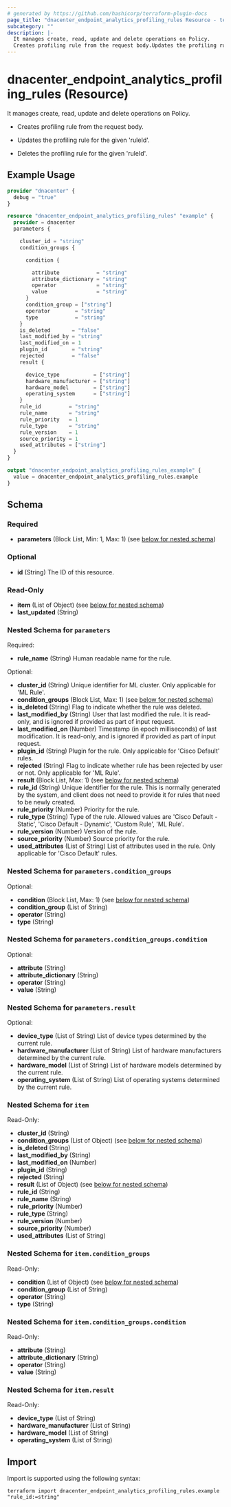 ```yaml
---
# generated by https://github.com/hashicorp/terraform-plugin-docs
page_title: "dnacenter_endpoint_analytics_profiling_rules Resource - terraform-provider-dnacenter"
subcategory: ""
description: |-
  It manages create, read, update and delete operations on Policy.
  Creates profiling rule from the request body.Updates the profiling rule for the given 'ruleId'.Deletes the profiling rule for the given 'ruleId'.
---
```


# dnacenter_endpoint_analytics_profiling_rules (Resource)

It manages create, read, update and delete operations on Policy.

- Creates profiling rule from the request body.

- Updates the profiling rule for the given 'ruleId'.

- Deletes the profiling rule for the given 'ruleId'.

## Example Usage

```terraform
provider "dnacenter" {
  debug = "true"
}

resource "dnacenter_endpoint_analytics_profiling_rules" "example" {
  provider = dnacenter
  parameters {

    cluster_id = "string"
    condition_groups {

      condition {

        attribute            = "string"
        attribute_dictionary = "string"
        operator             = "string"
        value                = "string"
      }
      condition_group = ["string"]
      operator        = "string"
      type            = "string"
    }
    is_deleted       = "false"
    last_modified_by = "string"
    last_modified_on = 1
    plugin_id        = "string"
    rejected         = "false"
    result {

      device_type           = ["string"]
      hardware_manufacturer = ["string"]
      hardware_model        = ["string"]
      operating_system      = ["string"]
    }
    rule_id         = "string"
    rule_name       = "string"
    rule_priority   = 1
    rule_type       = "string"
    rule_version    = 1
    source_priority = 1
    used_attributes = ["string"]
  }
}

output "dnacenter_endpoint_analytics_profiling_rules_example" {
  value = dnacenter_endpoint_analytics_profiling_rules.example
}
```

<!-- schema generated by tfplugindocs -->
## Schema

### Required

- **parameters** (Block List, Min: 1, Max: 1) (see [below for nested schema](#nestedblock--parameters))

### Optional

- **id** (String) The ID of this resource.

### Read-Only

- **item** (List of Object) (see [below for nested schema](#nestedatt--item))
- **last_updated** (String)

<a id="nestedblock--parameters"></a>
### Nested Schema for `parameters`

Required:

- **rule_name** (String) Human readable name for the rule.

Optional:

- **cluster_id** (String) Unique identifier for ML cluster. Only applicable for 'ML Rule'.
- **condition_groups** (Block List, Max: 1) (see [below for nested schema](#nestedblock--parameters--condition_groups))
- **is_deleted** (String) Flag to indicate whether the rule was deleted.
- **last_modified_by** (String) User that last modified the rule. It is read-only, and is ignored if provided as part of input request.
- **last_modified_on** (Number) Timestamp (in epoch milliseconds) of last modification. It is read-only, and is ignored if provided as part of input request.
- **plugin_id** (String) Plugin for the rule. Only applicable for 'Cisco Default' rules.
- **rejected** (String) Flag to indicate whether rule has been rejected by user or not. Only applicable for 'ML Rule'.
- **result** (Block List, Max: 1) (see [below for nested schema](#nestedblock--parameters--result))
- **rule_id** (String) Unique identifier for the rule. This is normally generated by the system, and client does not need to provide it for rules that need to be newly created.
- **rule_priority** (Number) Priority for the rule.
- **rule_type** (String) Type of the rule. Allowed values are 'Cisco Default - Static', 'Cisco Default - Dynamic', 'Custom Rule', 'ML Rule'.
- **rule_version** (Number) Version of the rule.
- **source_priority** (Number) Source priority for the rule.
- **used_attributes** (List of String) List of attributes used in the rule. Only applicable for 'Cisco Default' rules.

<a id="nestedblock--parameters--condition_groups"></a>
### Nested Schema for `parameters.condition_groups`

Optional:

- **condition** (Block List, Max: 1) (see [below for nested schema](#nestedblock--parameters--condition_groups--condition))
- **condition_group** (List of String)
- **operator** (String)
- **type** (String)

<a id="nestedblock--parameters--condition_groups--condition"></a>
### Nested Schema for `parameters.condition_groups.condition`

Optional:

- **attribute** (String)
- **attribute_dictionary** (String)
- **operator** (String)
- **value** (String)



<a id="nestedblock--parameters--result"></a>
### Nested Schema for `parameters.result`

Optional:

- **device_type** (List of String) List of device types determined by the current rule.
- **hardware_manufacturer** (List of String) List of hardware manufacturers determined by the current rule.
- **hardware_model** (List of String) List of hardware models determined by the current rule.
- **operating_system** (List of String) List of operating systems determined by the current rule.



<a id="nestedatt--item"></a>
### Nested Schema for `item`

Read-Only:

- **cluster_id** (String)
- **condition_groups** (List of Object) (see [below for nested schema](#nestedobjatt--item--condition_groups))
- **is_deleted** (String)
- **last_modified_by** (String)
- **last_modified_on** (Number)
- **plugin_id** (String)
- **rejected** (String)
- **result** (List of Object) (see [below for nested schema](#nestedobjatt--item--result))
- **rule_id** (String)
- **rule_name** (String)
- **rule_priority** (Number)
- **rule_type** (String)
- **rule_version** (Number)
- **source_priority** (Number)
- **used_attributes** (List of String)

<a id="nestedobjatt--item--condition_groups"></a>
### Nested Schema for `item.condition_groups`

Read-Only:

- **condition** (List of Object) (see [below for nested schema](#nestedobjatt--item--condition_groups--condition))
- **condition_group** (List of String)
- **operator** (String)
- **type** (String)

<a id="nestedobjatt--item--condition_groups--condition"></a>
### Nested Schema for `item.condition_groups.condition`

Read-Only:

- **attribute** (String)
- **attribute_dictionary** (String)
- **operator** (String)
- **value** (String)



<a id="nestedobjatt--item--result"></a>
### Nested Schema for `item.result`

Read-Only:

- **device_type** (List of String)
- **hardware_manufacturer** (List of String)
- **hardware_model** (List of String)
- **operating_system** (List of String)

## Import

Import is supported using the following syntax:

```shell
terraform import dnacenter_endpoint_analytics_profiling_rules.example "rule_id:=string"
```
